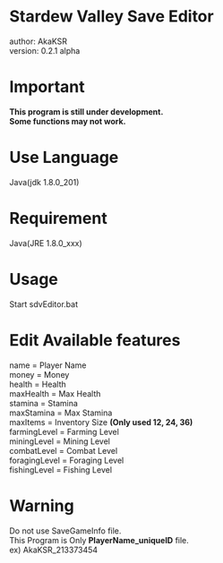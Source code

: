 # Stardew Valley Save Editor

author: AkaKSR<br />
version: 0.2.1 alpha<br />

# Important
<b>This program is still under development.</b><br />
<b>Some functions may not work.</b><br />

# Use Language
Java(jdk 1.8.0_201)<br />

# Requirement
Java(JRE 1.8.0_xxx)<br />

# Usage
Start sdvEditor.bat

# Edit Available features
name = Player Name<br />
money = Money<br />
health = Health<br />
maxHealth = Max Health<br />
stamina = Stamina<br />
maxStamina = Max Stamina<br />
maxItems = Inventory Size <b>(Only used 12, 24, 36)</b><br />
farmingLevel = Farming Level<br />
miningLevel = Mining Level<br />
combatLevel = Combat Level<br />
foragingLevel = Foraging Level<br />
fishingLevel = Fishing Level<br />

# Warning
Do not use SaveGameInfo file.<br />
This Program is Only <b>PlayerName_uniqueID</b> file.<br />
ex) AkaKSR_213373454<br />
